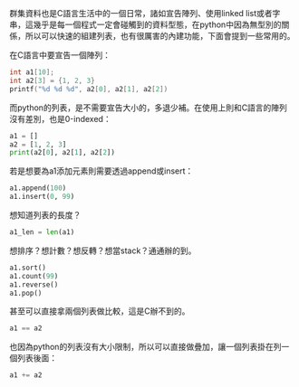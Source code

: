 群集資料也是C語言生活中的一個日常，諸如宣告陣列、使用linked list或者字串，這幾乎是每一個程式一定會碰觸到的資料型態，在python中因為無型別的關係，所以可以快速的組建列表，也有很厲害的內建功能，下面會提到一些常用的。

在C語言中要宣告一個陣列：

```c
int a1[10];
int a2[3] = {1, 2, 3}
printf("%d %d %d", a2[0], a2[1], a2[2])
```

而python的列表，是不需要宣告大小的，多退少補。在使用上則和C語言的陣列沒有差別，也是0-indexed：

```py
a1 = []
a2 = [1, 2, 3]
print(a2[0], a2[1], a2[2])
```

若是想要為a1添加元素則需要透過append或insert：

```py
a1.append(100)
a1.insert(0, 99)
```

想知道列表的長度？

```py
a1_len = len(a1)
```

想排序？想計數？想反轉？想當stack？通通辦的到。

```py
a1.sort()
a1.count(99)
a1.reverse()
a1.pop()
```

甚至可以直接拿兩個列表做比較，這是C辦不到的。

```py
a1 == a2
```

也因為python的列表沒有大小限制，所以可以直接做疊加，讓一個列表掛在列一個列表後面：

```py
a1 += a2
```



